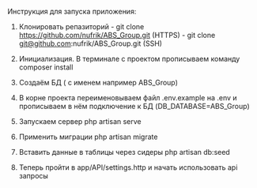Инструкция для запуска приложения:

1. Клонировать репазиторий - git clone https://github.com/nufrik/ABS_Group.git  (HTTPS)
                           - git clone git@github.com:nufrik/ABS_Group.git      (SSH)

2. Инициализация. В терминале с проектом прописываем команду composer install

3. Создаём БД ( с именем например ABS_Group)

4. В корне проекта переименовываем файл .env.example на .env и прописываем в нём подключение к БД (DB_DATABASE=ABS_Group)

5. Запускаем сервер php artisan serve

6. Применить миграции php artisan migrate

7. Вставить данные в таблицы через сидеры php artisan db:seed

8. Теперь пройти в app/API/settings.http и начать использовать api запросы
